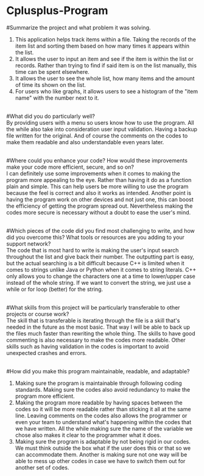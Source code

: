 # Cplusplus-Program

#Summarize the project and what problem it was solving.
1. This application helps track items within a file. Taking the records of the item list and sorting them based on how many times it appears within the list.
2. It allows the user to input an item and see if the item is within the list or records. Rather than trying to find if said item is on the list manually, this time can be spent elsewhere.
3. It allows the user to see the whole list, how many items and the amount of time its shown on the list.
4. For users who like graphs, it allows users to see a histogram of the "item name" with the number next to it.

<br>#What did you do particularly well? <br>
By providing users with a menu so users know how to use the program. All the while also take into consideration user input validation. Having a backup file written for the original. And of course the comments on the codes to make them readable and also understandable even years later.

<br>#Where could you enhance your code? How would these improvements make your code more efficient, secure, and so on? <br>
I can definitely use some improvements when it comes to making the program more appealing to the eye. Rather than having it do as a function plain and simple. This can help users be more willing to use the program because the feel is correct and also it works as intended. Another point is having the program work on other devices and not just one, this can boost the efficiency of getting the program spread out. Nevertheless making the codes more secure is necessary without a doubt to ease the user's mind.

<br>#Which pieces of the code did you find most challenging to write, and how did you overcome this? What tools or resources are you adding to your support network? <br>
The code that is most hard to write is making the user's input search throughout the list and give back their number. The outputting part is easy, but the actual searching is a bit difficult because C++ is limited when it comes to strings unlike Java or Python when it comes to string literals. C++ only allows you to change the characters one at a time to lower/upper case instead of the whole string. If we want to convert the string, we just use a while or for loop (better) for the string. 

<br>#What skills from this project will be particularly transferable to other projects or course work? <br>
The skill that is transferable is iterating through the file is a skill that's needed in the future as the most basic. That way I will be able to back up the files much faster than rewriting the whole thing. The skills to have good commenting is also necessary to make the codes more readable. Other skills such as having validation in the codes is important to avoid unexpected crashes and errors.

<br>#How did you make this program maintainable, readable, and adaptable? <br>
1. Making sure the program is maintainable through following coding standards. Making sure the codes also avoid redundancy to make the program more efficient.
2. Making the program more readable by having spaces between the codes so it will be more readable rather than sticking it all at the same line. Leaving comments on the codes also allows the programmer or even your team to understand what's happening within the codes that we have written. All the while making sure the name of the variable we chose also makes it clear to the programmer what it does.
3. Making sure the program is adaptable by not being rigid in our codes. We must think outside the box what if the user does this or that so we can accommodate them. Another is making sure not one way will be able to mess up other codes in case we have to switch them out for another set of codes.
